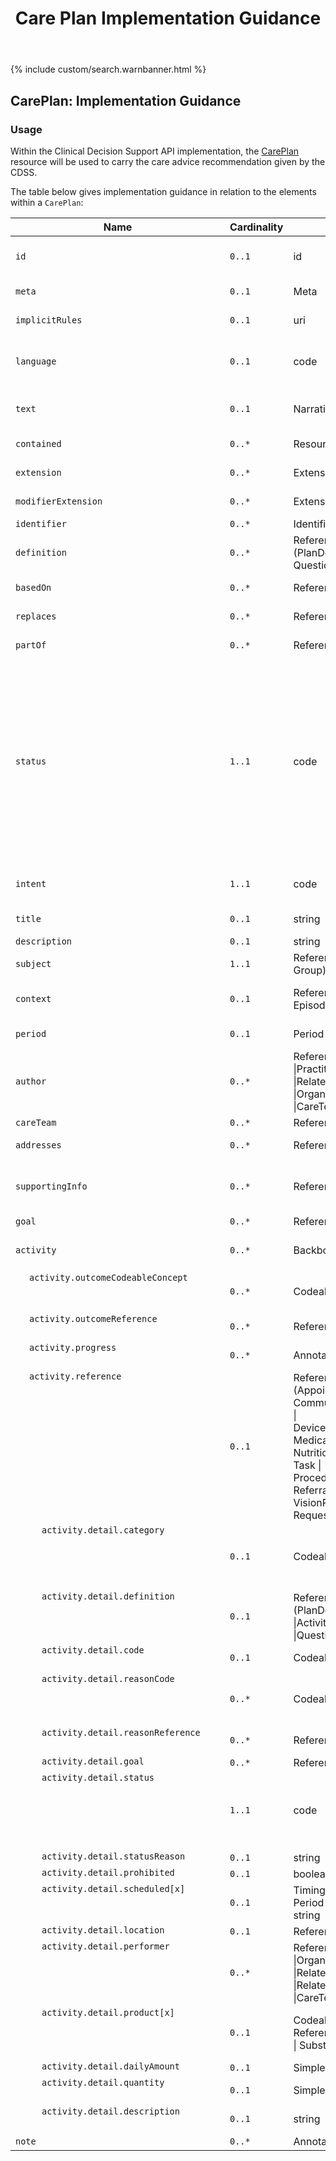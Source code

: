 ﻿---
title: Care Plan Implementation Guidance
keywords: careplan, rest,
tags: [rest,fhir,api]
sidebar: ctp_rest_sidebar
permalink: api_care_plan.html
summary: CarePlan resource implementation guidance
---

{% include custom/search.warnbanner.html %}
<!--

{% include custom/fhir.referencemin.html resource="" userlink="" page="" fhirname="CarePlan" fhirlink="[CarePlan](http://hl7.org/fhir/stu3/careplan.html)" content="User Stories" userlink="" %}

-->
<style>
td.sub{
    content: '';
    display: block;
    width: 285px;
    background-image: url(images/tbl_vjoin_end.png);
    background-repeat: no-repeat;
    background-position: 10px 10px;
    padding-left: 30px; 
}
td.sub-sub{
    content: '';
    display: block;
    width: 285px;
    background-image: url(images/tbl_vjoin_end.png);
    background-repeat: no-repeat;
    background-position: 30px 10px;
    padding-left: 50px; 
}
td.sub-sub-sub{
    content: '';
    display: block;
    width: 285px;
    background-image: url(images/tbl_vjoin_end.png);
    background-repeat: no-repeat;
    background-position: 50px 10px;
    padding-left: 70px;
}
</style>

## CarePlan: Implementation Guidance ##
### Usage ###
Within the Clinical Decision Support API implementation, the [CarePlan](http://hl7.org/fhir/stu3/careplan.html) resource will be used to carry the care advice recommendation given by the CDSS.

The table below gives implementation guidance in relation to the elements within a `CarePlan`:

<table style="min-width:100%;width:100%">
<thead><tr><th>Name</th><th>Cardinality</th><th>Type</th><th>FHIR Documentation</th><th>CDS Implementation Guidance</th></tr></thead>
<tbody>
<tr><td><code class="highlighter-rouge">id</code></td><td><code class="highlighter-rouge">0..1</code></td><td>id</td><td>Logical id of this artifact</td><td>Note that this will always be populated except when the resource is being created (initial creation call)</td></tr>
<tr><td><code class="highlighter-rouge">meta</code></td><td><code class="highlighter-rouge">0..1</code></td><td>Meta</td><td>Metadata about the resource</td><td>&nbsp;</td></tr>
<tr><td><code class="highlighter-rouge">implicitRules</code></td><td><code class="highlighter-rouge">0..1</code></td><td>uri</td><td>A set of rules under which this content was created</td><td>&nbsp;</td></tr>
<tr><td><code class="highlighter-rouge">language</code></td><td><code class="highlighter-rouge">0..1</code></td><td>code</td><td>Language of the resource content. <a href="http://hl7.org/fhir/stu3/valueset-languages.html">Common Languages</a> (Extensible but limited to All Languages)</td><td>&nbsp;</td></tr>
<tr><td><code class="highlighter-rouge">text</code></td><td><code class="highlighter-rouge">0..1</code></td><td>Narrative</td><td>Text summary of the resource, for human interpretation</td><td>This MUST be populated with the human readable care plan.  This will be displayed by the EMS to the user.</td></tr>
<tr><td><code class="highlighter-rouge">contained</code></td><td><code class="highlighter-rouge">0..*</code></td><td>Resource</td><td>Contained, inline Resources</td><td>This should not be populated.</td></tr>
<tr><td><code class="highlighter-rouge">extension</code></td><td><code class="highlighter-rouge">0..*</code></td><td>Extension</td><td>Additional Content defined by implementations</td><td>&nbsp;</td></tr>
<tr><td><code class="highlighter-rouge">modifierExtension</code></td><td><code class="highlighter-rouge">0..*</code></td><td>Extension</td><td>Extensions that cannot be ignored</td><td>&nbsp;</td></tr>
<tr><td><code class="highlighter-rouge">identifier</code></td><td><code class="highlighter-rouge">0..*</code></td><td>Identifier</td><td>External Ids for this plan</td><td>&nbsp;</td></tr>
<tr><td><code class="highlighter-rouge">definition</code></td><td><code class="highlighter-rouge">0..*</code></td><td>Reference (PlanDefinition | Questionnaire)</td><td>Protocol or definition</td><td>&nbsp;</td></tr>
<tr><td><code class="highlighter-rouge">basedOn</code></td><td><code class="highlighter-rouge">0..*</code></td><td>Reference (CarePlan)</td><td>Fulfils care plan</td><td>This element MUST NOT be populated.</td></tr>
<tr><td><code class="highlighter-rouge">replaces</code></td><td><code class="highlighter-rouge">0..*</code></td><td>Reference CarePlan)</td><td>CarePlan replaced by this CarePlan</td><td>&nbsp;</td></tr>
<tr><td><code class="highlighter-rouge">partOf</code></td><td><code class="highlighter-rouge">0..*</code></td><td>Reference (CarePlan)</td><td>Part of referenced CarePlan</td><td>This element MUST NOT be populated.</td></tr>
<tr><td><code class="highlighter-rouge">status</code></td><td><code class="highlighter-rouge">1..1</code></td><td>code</td><td>draft | active | suspended | completed | entered-in-error | cancelled | unknown <a href="https://www.hl7.org/fhir/stu3/valueset-care-plan-status.html">CarePlanStatus (Required)</a></td><td>This MUST be populated with either 'active', 'completed' or 'cancelled'. Other statuses are not valid.  The status of the `CarePlan` MUST match the status of the `RequestGroup` which references this `CarePlan`
When created by the CDS and 'sent' to the EMS, the plan has a status of 'active'. After acknowledgement by the user, the status of the plan is 'completed'. If a plan is displayed to the user, but not acknowledged, and the user goes back in the process (answers a question differently) so that the plan is no longer on screen, this should be 'cancelled'.</td></tr>
<tr><td><code class="highlighter-rouge">intent</code></td><td><code class="highlighter-rouge">1..1</code></td><td>code</td><td>proposal | plan | order | option <a href="https://www.hl7.org/fhir/stu3/valueset-care-plan-intent.html">CarePlanIntent (Required)</a></td><td>This MUST be populated with the value 'plan'.</td></tr>
<tr><td><code class="highlighter-rouge">title</code></td><td><code class="highlighter-rouge">0..1</code></td><td>string</td><td>Human-friendly name for the CarePlan</td><td>&nbsp;</td></tr>
<tr><td><code class="highlighter-rouge">description</code></td><td><code class="highlighter-rouge">0..1</code></td><td>string</td><td>Summary of nature of plan</td><td>&nbsp;</td></tr>
<tr><td><code class="highlighter-rouge">subject</code></td><td><code class="highlighter-rouge">1..1</code></td><td>Reference (Patient | Group)</td><td>Who care plan is for</td><td>This MUST be populated with a reference to the Patient resource</td></tr>
<tr><td><code class="highlighter-rouge">context</code></td><td><code class="highlighter-rouge">0..1</code></td><td>Reference (Encounter | EpisodeOfCare)</td><td>Created in context of</td><td>This MUST be populated with the Encounter for this journey, from the ServiceDefinition.$evaluate.encounter</td></tr>
<tr><td><code class="highlighter-rouge">period</code></td><td><code class="highlighter-rouge">0..1</code></td><td>Period</td><td>Time period plan covers</td><td>This MAY be populated in the case of advice covering a long period.</td></tr>
<tr><td><code class="highlighter-rouge">author</code></td><td><code class="highlighter-rouge">0..*</code></td><td>Reference (Patient |Practitioner |RelatedPerson |Organization |CareTeam)</td><td>Who is responsible for contents of the plan</td><td>This MUST reference the <a href="https://fhir.hl7.org.uk/STU3/StructureDefinition/CareConnect-Organization-1">CareConnect-Organization-1</a> profile and will hold the organisation details of the CDSS.</td></tr>
<tr><td><code class="highlighter-rouge">careTeam</code></td><td><code class="highlighter-rouge">0..*</code></td><td>Reference (CareTeam)</td><td>Who's involved in plan?</td><td>This MUST NOT be populated.</td></tr>
<tr><td><code class="highlighter-rouge">addresses</code></td><td><code class="highlighter-rouge">0..*</code></td><td>Reference (Condition)</td><td>Health issues this plan addresses</td><td>This MUST be populated with the Concern that is driving this care plan.</td></tr>
<tr><td><code class="highlighter-rouge">supportingInfo</code></td><td><code class="highlighter-rouge">0..*</code></td><td>Reference (Any)</td><td>&nbsp;</td><td>This MUST be populated with assertions or QuestionnaireResponses that are driving this care plan.</td></tr>
<tr><td><code class="highlighter-rouge">goal</code></td><td><code class="highlighter-rouge">0..*</code></td><td>Reference (Goal)</td><td>Desired outcome of plan</td><td>This MUST NOT be populated.</td></tr>
<tr><td><code class="highlighter-rouge">activity</code></td><td><code class="highlighter-rouge">0..*</code></td><td>BackboneElement</td><td>Action to occur as part of plan - provide a reference or detail, not both</td><td>This MUST NOT be populated.</td></tr>
<tr><td class="sub"><code class="highlighter-rouge">activity.outcomeCodeableConcept</code></td><td><code class="highlighter-rouge">0..*</code></td><td>CodeableConcept</td><td>Results of the activity <a href="https://www.hl7.org/fhir/stu3/valueset-care-plan-activity-outcome.html">Care Plan Activity Outcome (Example)</a></td><td>This MUST NOT be populated.</td></tr>
<tr><td class="sub"><code class="highlighter-rouge">activity.outcomeReference</code></td><td><code class="highlighter-rouge">0..*</code></td><td>Reference (Any)</td><td>Appointment, Encounter, Procedure, etc.</td><td>This MUST NOT be populated.</td></tr>
<tr><td class="sub"><code class="highlighter-rouge">activity.progress</code></td><td><code class="highlighter-rouge">0..*</code></td><td>Annotation</td><td>Comments about the activity status/progress</td><td>This MUST NOT be populated.</td></tr>
<tr><td class="sub"><code class="highlighter-rouge">activity.reference</code></td><td><code class="highlighter-rouge">0..1</code></td><td>Reference<br>(Appointment |<br>CommunicationRequest |<br>DeviceRequest |<br>MedicationRequest |<br>NutritionOrder |<br>Task |<br>ProcedureRequest |<br>ReferralRequest |<br>VisionPrescription |<br>RequestGroup)</td><td>Activity details defined in specific resource</td><td>This MUST NOT be populated.</td></tr>
<tr><td class="sub-sub"><code class="highlighter-rouge">activity.detail.category</code></td><td><code class="highlighter-rouge">0..1</code></td><td>CodeableConcept</td><td>diet | drug | encounter | observation | procedure | supply | other <a href="https://www.hl7.org/fhir/stu3/valueset-care-plan-activity-category.html">CarePlanActivityCategory (Example)</a></td><td>This MUST NOT be populated.</td></tr>
<tr><td class="sub-sub"><code class="highlighter-rouge">activity.detail.definition</code></td><td><code class="highlighter-rouge">0..1</code></td><td>Reference (PlanDefinition |ActivityDefinition |Questionnaire)</td><td>Protocol or definition</td><td>This MUST NOT be populated.</td></tr>
<tr><td class="sub-sub"><code class="highlighter-rouge">activity.detail.code</code></td><td><code class="highlighter-rouge">0..1</code></td><td>CodeableConcept</td><td>Detail type of activity <a href="https://www.hl7.org/fhir/stu3/valueset-care-plan-activity.html">Care Plan Activity (Example)</a></td><td>This MUST NOT be populated.</td></tr>
<tr><td class="sub-sub"><code class="highlighter-rouge">activity.detail.reasonCode</code></td><td><code class="highlighter-rouge">0..*</code></td><td>CodeableConcept</td><td>Why activity should be done or why activity was prohibited <a href="https://www.hl7.org/fhir/stu3/valueset-activity-reason.html">Activity Reason (Example)</a></td><td>This MUST NOT be populated.</td></tr>
<tr><td class="sub-sub"><code class="highlighter-rouge">activity.detail.reasonReference</code></td><td><code class="highlighter-rouge">0..*</code></td><td>Reference (Condition)</td><td>Condition triggering need for activity</td><td>This MUST NOT be populated.</td></tr>
<tr><td class="sub-sub"><code class="highlighter-rouge">activity.detail.goal</code></td><td><code class="highlighter-rouge">0..*</code></td><td>Reference (Goal)</td><td>Goals this activity relates to</td><td>This MUST NOT be populated.</td></tr>
<tr><td class="sub-sub"><code class="highlighter-rouge">activity.detail.status</code></td><td><code class="highlighter-rouge">1..1</code></td><td>code</td><td>not-started | scheduled | in-progress | on-hold | completed | cancelled | unknown <a href="https://www.hl7.org/fhir/stu3/valueset-care-plan-activity-status.html">CarePlanActivityStatus (Required)</a></td><td>This MUST NOT be populated.</td></tr>
<tr><td class="sub-sub"><code class="highlighter-rouge">activity.detail.statusReason</code></td><td><code class="highlighter-rouge">0..1</code></td><td>string</td><td>Reason for current status</td><td>This MUST NOT be populated.</td></tr>
<tr><td class="sub-sub"><code class="highlighter-rouge">activity.detail.prohibited</code></td><td><code class="highlighter-rouge">0..1</code></td><td>boolean</td><td>Do NOT do</td><td>This MUST NOT be populated.</td></tr>
<tr><td class="sub-sub"><code class="highlighter-rouge">activity.detail.scheduled[x]</code></td><td><code class="highlighter-rouge">0..1</code></td><td>Timing <br/>Period <br/>string</td><td>When activity is to occur</td><td>This MUST NOT be populated.</td></tr>
<tr><td class="sub-sub"><code class="highlighter-rouge">activity.detail.location</code></td><td><code class="highlighter-rouge">0..1</code></td><td>Reference (Location)</td><td>Where it should happen</td><td>This MUST NOT be populated.</td></tr>
<tr><td class="sub-sub"><code class="highlighter-rouge">activity.detail.performer</code></td><td><code class="highlighter-rouge">0..*</code></td><td>Reference (Practitioner |Organization |RelatedPerson |RelatedPerson |Patient |CareTeam)</td><td>Who will be responsible?</td><td>This MUST NOT be populated.</td></tr>
<tr><td class="sub-sub"><code class="highlighter-rouge">activity.detail.product[x]</code></td><td><code class="highlighter-rouge">0..1</code></td><td>CodeableConcept Reference (Medication | Substance)</td><td>What is to be administered/supplied <a href="https://www.hl7.org/fhir/stu3/valueset-medication-codes.html">SNOMED CT Medication Codes (Example)</a></td><td>This MUST NOT be populated.</td></tr>
<tr><td class="sub-sub"><code class="highlighter-rouge">activity.detail.dailyAmount</code></td><td><code class="highlighter-rouge">0..1</code></td><td>SimpleQuantity</td><td>How to consume/day?</td><td>This MUST NOT be populated.</td></tr>
<tr><td class="sub-sub"><code class="highlighter-rouge">activity.detail.quantity</code></td><td><code class="highlighter-rouge">0..1</code></td><td>SimpleQuantity</td><td>How much to administer/supply/consume</td><td>This MUST NOT be populated.</td></tr>
<tr><td class="sub-sub"><code class="highlighter-rouge">activity.detail.description</code></td><td><code class="highlighter-rouge">0..1</code></td><td>string</td><td>Extra info describing activity to perform</td><td>This MUST NOT be populated.</td></tr>
<tr><td><code class="highlighter-rouge">note</code></td><td><code class="highlighter-rouge">0..*</code></td><td>Annotation</td><td>Comments about the plan</td><td>This MUST NOT be populated.</td></tr>
</tbody></table>

<!--stackedit_data:
eyJoaXN0b3J5IjpbLTE5MzY0MzYzODFdfQ==
-->